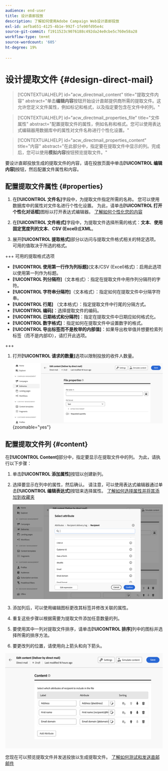 ```yaml
---
audience: end-user
title: 设计直邮投放
description: 了解如何使用Adobe Campaign Web设计直邮投放
exl-id: aefba651-4125-4b1e-992f-1fe90fd95e4c
source-git-commit: f1911523c9076188c492da24e0cbe5c760e58a28
workflow-type: tm+mt
source-wordcount: '605'
ht-degree: 19%

---
```


# 设计提取文件 {#design-direct-mail}

>[!CONTEXTUALHELP]
>id="acw_directmail_content"
>title="提取文件内容"
>abstract="单击&#x200B;**编辑内容**&#x200B;按钮开始设计直邮提供商所需的提取文件。这允许您定义文件属性，例如标记和格式，以及指定要包含在文件中的列。"

>[!CONTEXTUALHELP]
>id="acw_directmail_properties_file"
>title="文件属性"
>abstract="配置提取文件的属性，例如名称和格式。您可以使用表达式编辑器用数据库中的属性对文件名称进行个性化设置。"

>[!CONTEXTUALHELP]
>id="acw_directmail_properties_content"
>title="内容"
>abstract="在此部分中，指定要在提取文件中显示的列。完成后，您可以使用&#x200B;**模拟内容**&#x200B;按钮预览提取文件。"

要设计直邮投放生成的提取文件的内容，请在投放页面中单击&#x200B;**[!UICONTROL 编辑内容]**&#x200B;按钮，然后配置文件属性和内容。

## 配置提取文件属性 {#properties}

1. 在&#x200B;**[!UICONTROL 文件名]**&#x200B;字段中，为提取文件指定所需的名称。 您可以使用数据库中的属性对文件名进行个性化设置。 为此，请单击&#x200B;**[!UICONTROL 打开个性化对话框]**&#x200B;图标以打开表达式编辑器。 [了解如何个性化您的内容](../personalization/personalize.md)

1. 在&#x200B;**[!UICONTROL 文件格式]**&#x200B;字段中，为提取文件选择所需的格式：**文本**、**使用固定宽度列的文本**、**CSV (Excel)**&#x200B;或&#x200B;**XML**。

1. 展开&#x200B;**[!UICONTROL 提取格式]**&#x200B;部分以访问与提取文件格式相关的特定选项。 可用的值取决于所选的格式。

+++ 可用的提取格式选项

   * **[!UICONTROL 使用第一行作为列标题]**(文本/CSV (Excel)格式)：启用此选项以使用第一列作为标题。
   * **[!UICONTROL 列分隔符]**（文本格式）：指定在提取文件中用作列分隔符的字符。
   * **[!UICONTROL 字符串分隔符]**（文本格式）：指定如何在提取文件中分隔字符串。
   * **[!UICONTROL 行尾]** （文本格式）：指定提取文件中行尾的分隔方式。
   * **[!UICONTROL 编码]**：选择提取文件的编码。
   * **[!UICONTROL 日期格式和分隔符]**：指定在提取文件中日期应如何格式化。
   * **[!UICONTROL 数字格式]**：指定如何在提取文件中设置数字的格式。
   * **[!UICONTROL 导出标签而不是枚举的内部值]**：如果导出枚举值并想要检索列标签（而不是内部ID），请打开此选项。

+++

1. 打开&#x200B;**[!UICONTROL 请求的数量]**&#x200B;选项以限制投放的收件人数量。

   ![显示提取文件的内容详细信息配置选项的屏幕截图。](assets/dm-content-details.png){zoomable="yes"}

## 配置提取文件列 {#content}

在&#x200B;**[!UICONTROL Content]**&#x200B;部分中，指定要显示在提取文件中的列。 为此，请执行以下步骤：

1. 单击&#x200B;**[!UICONTROL 添加属性]**&#x200B;按钮以创建新列。
1. 选择要显示在列中的属性，然后确认。 请注意，可以使用表达式编辑器通过单击&#x200B;**[!UICONTROL 编辑表达式]**&#x200B;按钮来选择属性。 [了解如何选择属性并将其添加到收藏夹](../get-started/attributes.md)

   ![显示“添加属性”按钮和将属性添加到提取文件的选项的屏幕截图。](assets/dm-add-attribute.png)

1. 添加列后，可以使用编辑图标更改其标签并修改关联的属性。
1. 重复这些步骤以根据需要为提取文件添加任意数量的列。
1. 要使用其中一列对提取文件排序，请单击&#x200B;**[!UICONTROL 排序]**&#x200B;列中的图标并选择所需的排序方法。
1. 要更改列的位置，请使用向上箭头和向下箭头。

![显示提取文件属性配置选项的屏幕快照。](assets/dm-content-attributes.png)

您现在可以预览提取文件并发送投放以生成提取文件。 [了解如何测试和发送直邮邮件](send-direct-mail.md)